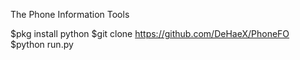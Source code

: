 The Phone Information Tools

$pkg install python
$git clone https://github.com/DeHaeX/PhoneFO
$python run.py
